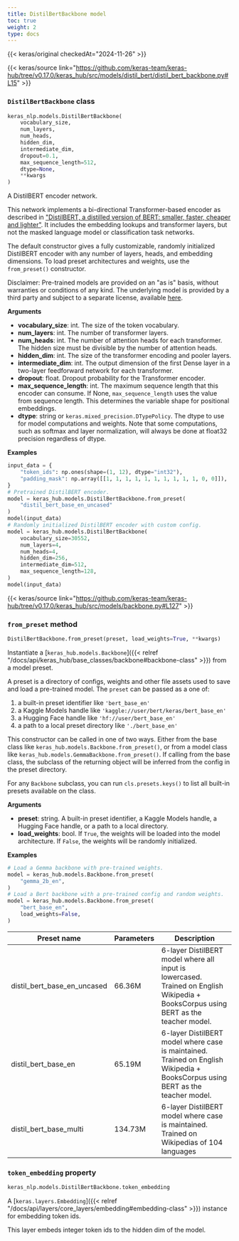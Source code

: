 ```yaml
---
title: DistilBertBackbone model
toc: true
weight: 2
type: docs
---
```


{{< keras/original checkedAt="2024-11-26" >}}

{{< keras/source link="https://github.com/keras-team/keras-hub/tree/v0.17.0/keras_hub/src/models/distil_bert/distil_bert_backbone.py#L15" >}}

### `DistilBertBackbone` class

```python
keras_nlp.models.DistilBertBackbone(
    vocabulary_size,
    num_layers,
    num_heads,
    hidden_dim,
    intermediate_dim,
    dropout=0.1,
    max_sequence_length=512,
    dtype=None,
    **kwargs
)
```

A DistilBERT encoder network.

This network implements a bi-directional Transformer-based encoder as
described in ["DistilBERT, a distilled version of BERT: smaller, faster,
cheaper and lighter"](https://arxiv.org/abs/1910.01108). It includes the
embedding lookups and transformer layers, but not the masked language model
or classification task networks.

The default constructor gives a fully customizable, randomly initialized
DistilBERT encoder with any number of layers, heads, and embedding
dimensions. To load preset architectures and weights, use the
`from_preset()` constructor.

Disclaimer: Pre-trained models are provided on an "as is" basis, without
warranties or conditions of any kind. The underlying model is provided by a
third party and subject to a separate license, available
[here](https://github.com/huggingface/transformers).

**Arguments**

- **vocabulary_size**: int. The size of the token vocabulary.
- **num_layers**: int. The number of transformer layers.
- **num_heads**: int. The number of attention heads for each transformer.
  The hidden size must be divisible by the number of attention heads.
- **hidden_dim**: int. The size of the transformer encoding and pooler layers.
- **intermediate_dim**: int. The output dimension of the first Dense layer in
  a two-layer feedforward network for each transformer.
- **dropout**: float. Dropout probability for the Transformer encoder.
- **max_sequence_length**: int. The maximum sequence length that this encoder
  can consume. If None, `max_sequence_length` uses the value from
  sequence length. This determines the variable shape for positional
  embeddings.
- **dtype**: string or `keras.mixed_precision.DTypePolicy`. The dtype to use
  for model computations and weights. Note that some computations,
  such as softmax and layer normalization, will always be done at
  float32 precision regardless of dtype.

**Examples**

```python
input_data = {
    "token_ids": np.ones(shape=(1, 12), dtype="int32"),
    "padding_mask": np.array([[1, 1, 1, 1, 1, 1, 1, 1, 1, 1, 0, 0]]),
}
# Pretrained DistilBERT encoder.
model = keras_hub.models.DistilBertBackbone.from_preset(
    "distil_bert_base_en_uncased"
)
model(input_data)
# Randomly initialized DistilBERT encoder with custom config.
model = keras_hub.models.DistilBertBackbone(
    vocabulary_size=30552,
    num_layers=4,
    num_heads=4,
    hidden_dim=256,
    intermediate_dim=512,
    max_sequence_length=128,
)
model(input_data)
```

{{< keras/source link="https://github.com/keras-team/keras-hub/tree/v0.17.0/keras_hub/src/models/backbone.py#L127" >}}

### `from_preset` method

```python
DistilBertBackbone.from_preset(preset, load_weights=True, **kwargs)
```

Instantiate a [`keras_hub.models.Backbone`]({{< relref "/docs/api/keras_hub/base_classes/backbone#backbone-class" >}}) from a model preset.

A preset is a directory of configs, weights and other file assets used
to save and load a pre-trained model. The `preset` can be passed as a
one of:

1. a built-in preset identifier like `'bert_base_en'`
2. a Kaggle Models handle like `'kaggle://user/bert/keras/bert_base_en'`
3. a Hugging Face handle like `'hf://user/bert_base_en'`
4. a path to a local preset directory like `'./bert_base_en'`

This constructor can be called in one of two ways. Either from the base
class like `keras_hub.models.Backbone.from_preset()`, or from
a model class like `keras_hub.models.GemmaBackbone.from_preset()`.
If calling from the base class, the subclass of the returning object
will be inferred from the config in the preset directory.

For any `Backbone` subclass, you can run `cls.presets.keys()` to list
all built-in presets available on the class.

**Arguments**

- **preset**: string. A built-in preset identifier, a Kaggle Models
  handle, a Hugging Face handle, or a path to a local directory.
- **load_weights**: bool. If `True`, the weights will be loaded into the
  model architecture. If `False`, the weights will be randomly
  initialized.

**Examples**

```python
# Load a Gemma backbone with pre-trained weights.
model = keras_hub.models.Backbone.from_preset(
    "gemma_2b_en",
)
# Load a Bert backbone with a pre-trained config and random weights.
model = keras_hub.models.Backbone.from_preset(
    "bert_base_en",
    load_weights=False,
)
```

| Preset name                 | Parameters | Description                                                                                                                         |
| --------------------------- | ---------- | ----------------------------------------------------------------------------------------------------------------------------------- |
| distil_bert_base_en_uncased | 66.36M     | 6-layer DistilBERT model where all input is lowercased. Trained on English Wikipedia + BooksCorpus using BERT as the teacher model. |
| distil_bert_base_en         | 65.19M     | 6-layer DistilBERT model where case is maintained. Trained on English Wikipedia + BooksCorpus using BERT as the teacher model.      |
| distil_bert_base_multi      | 134.73M    | 6-layer DistilBERT model where case is maintained. Trained on Wikipedias of 104 languages                                           |

### `token_embedding` property

```python
keras_nlp.models.DistilBertBackbone.token_embedding
```

A [`keras.layers.Embedding`]({{< relref "/docs/api/layers/core_layers/embedding#embedding-class" >}}) instance for embedding token ids.

This layer embeds integer token ids to the hidden dim of the model.
